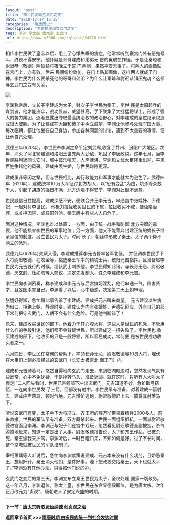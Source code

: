 ```yaml
---
layout: "post"
title: "李世民发动玄武门之变"
date: "2018-12-17 16:15"
categories: "隋唐历史"
description: "李世民发动玄武门之变"
tags: 李渊 李世民 唐太宗 玄武门
url: https://www.y5000.com/zgls/st/24776.html
---
```






相传李世民做了皇帝以后，患上了心悸失眠的病症，他常常听到寝宫门外有恶鬼号叫，终夜不得安宁。他怀疑是哥哥建成和弟弟元
吉的冤魂在作怪，于是让秦琼和尉迟恭（敬德）两位猛将夜晚立于宫 门两侧，果然平安无事了。将两人的画像贴在宫门上，亦有效。后来
民间纷纷效仿，在门上贴其画像，这样两人就成了门神。李世民为什么要杀死他的哥哥和弟弟？为什么让秦琼和尉迟恭镇压鬼魂？这都与玄武门之变有关系。

![](https://img.y5000.com/uploads/allimg/170808/8-1FPQ51459161.jpg)

李渊称帝后，立长子李建成为太子，封次子李世民为秦王。李世
民是太原起兵的谋划者，他才能出众，战功显赫，威望甚高，手下聚集了大批猛将谋士，形成了强大的势力集团，逐渐显露出夺取最高统治权的政治野心，对李建成的皇位继承权造成很大威胁。为了让建成在大臣和诸子中树立威望，李渊让他参与处理军国大事，每次临朝，都让他坐在自己身边，参加各种问题的讨论，遇到不太重要的事情，便让他自己处理。

武德三年(620年)，李世民奉李渊之命平定刘武周,收复了并州、汾阳广大地区。次年，消灭了河北窦建德和洛阳王世充两大劲敌，巩固了李唐政权。这年七月，当李世民胜利返回长安时，城中鼓乐喧天，人声鼎沸，李渊和文武大臣隆重出迎，平民百姓争睹他的风采。建成由羡生妒，与世民嫌隙更深。

建成虽非等闲之辈，但与世民相比，其行政能力和军事才能就大为逊色了。武德四年（621年），建成统率10
万大军征讨北方胡人，以“恐有变乱”为由，坑杀降众数千人，引起了胡族的强烈不满，北方边境不得安宁，李渊对此很不满意。

世民威信日益提高，建成深感不安，便联合齐王李元吉，串通宫中张婕妤、尹德妃，一起对付李世民。
他极力拉拢收买世民的下属，拉拢收买不成，便诬陷治罪，或关押囚禁，或任职外派。秦王府中有些人人自危了。

面对这种情况，李渊也难以处置：一方面，由于统一战争和防御
北方突厥的需要，他不能损害李世民的军事地位；另一方面，他又不能背弃封建正统的嫡长子继承皇位的制度，另立世民为太子。时间
长了，朝廷中形成了秦王、太子两个势不两立的派别。

武德九年(626年)突厥入侵，李建成推荐李元吉督率各军北征。
并征调李世民手下大将尉迟敬德、程咬金等，挑选秦王军中的精锐士兵，统归元吉指挥。且准备趁李世民为元吉饯行的时候，埋伏武士刺杀他。李世民得知此讯，与长孙无忌、尉迟敬德、房玄龄、杜如晦等人商议，决定先发制人，诛杀李建成和李元吉。

李世民向李渊密奏，称李建成和李元吉与后宫嫔妃淫乱，他们串通一气，陷害贤才，且妄图杀害自己。李渊看了以后，心中疑惑，决定第二天上朝审理。

张婕妤得知，急忙将此事告诉了李建成。建成把元吉叫来商量。
元吉建议以生病为借口，拒绝上朝，静观时变。建成认为内有张婕妤、尹德妃照应，外有自己的部下常何把守玄武门，人朝不会有什么危险。可是他判断错了！

原来，建成收买世民的部下，他着力于其心腹大将，这些人是世民的死党，不管用什么样的手段引诱，他们都不会背叛世民，所以建成这一招失败了。李世民也
收买建成的部下，他收买的只是一般将领，所以容易成功，常何便 是被世民成功收买者之一。

六月四日，李世民在常何的帮助下，率领长孙无忌、尉迟敬德等10员大将，埋伏在大臣们上朝必须经过的玄武门（长安太极宫北 面正门）内。

建成和元吉骑着马，悠然自得地向玄武门走去，来到临湖殿边时，忽然发现气氛有些反常，心中不免犹疑，于是掉转马头，准备返回。就在这时，只听有人大叫太子慢走!”二人回头看时，世民已带领部下冲出玄武门。元吉知道不妙，急忙取弓搭箭，一连向李世民发
了三箭，但都没有射中。李世民早有准备，对着建成一箭射去，建成应声落马，顿时气绝。元吉慌忙逃跑，尉迟敬德赶上去一箭将其射落马下。

听说玄武门有变，太子手下大将冯立、齐王府的薛万彻带领着精兵2000多人，前来救援。世民的军队早有准备，双方厮杀起来。世民一面组织抵抗，一面派尉迟敬德进宫面见李渊。李渊正与妃子们在宫中戏玩，忽然看见尉迟敬德全副披挂，杀气腾腾地赶来，知道一定是出了大事。尉迟敬德报告说，太子和齐王作乱，已被杀死，秦王派我来护驾。李渊听后，一时目瞪口呆，不知如何是好。过了不长时间，整个京城就被世民的军队控制了。

宰相萧瑀等人听说后，急忙向李渊献策说建成、元吉本来没有什么功劳，且妒忌秦王，施用奸计。秦王消灭他们，是件好事。陛下把政权交给秦王，天下也就太平了。”李渊没有其他办法，只得照他们说的办。

玄武门之变后的第三天，李渊宣布立秦王世民为太子，全权处理
国家一切政务。这一年八月，李渊退位，称太上皇，李世民在东宫显德殿即位，是为唐太宗。次年正月改元为“贞观”，唐朝进人了安定兴盛的时期。

* * *

**下一节：[唐太宗听取贤臣纳谏 创贞观之治](https://www.y5000.com/zgls/st/24778.html)**

**返回章节首页 >>>[隋唐时期 由多民族统一到社会发达时期](https://www.y5000.com/zgls/st/24926.html)**
